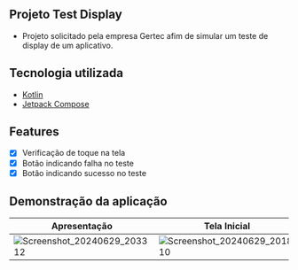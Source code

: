 

## Projeto Test Display

- Projeto solicitado pela empresa Gertec afim de simular um teste de display de um aplicativo.

## Tecnologia utilizada
<!--ts-->
   * [Kotlin](#Sobre)
   * [Jetpack Compose](#tabela-de-conteudo)
<!--te-->

## Features

- [x] Verificação de toque na tela
- [x] Botão indicando falha no teste
- [x] Botão indicando sucesso no teste

## Demonstração da aplicação

| Apresentação | Tela Inicial | Falha no teste | Sucesso no Teste |
|----------|----------|----------|----------|
|![Screenshot_20240629_203312](https://github.com/clopesbraga/DisplayTest/assets/58059669/b3509c3d-1303-4fec-8c7a-b910a7048817) |![Screenshot_20240629_201810](https://github.com/clopesbraga/DisplayTest/assets/58059669/3d197d8c-879b-4585-a32e-0086d28c2734)|![Screenshot_20240629_201930](https://github.com/clopesbraga/DisplayTest/assets/58059669/f0f4c917-f0a7-4596-8f6e-d569213aea83)|![Screenshot_20240629_202146](https://github.com/clopesbraga/DisplayTest/assets/58059669/34567a63-5387-4e0c-a72b-34d2fd84f089)

